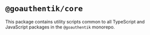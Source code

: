 # `@goauthentik/core`

This package contains utility scripts common to all TypeScript and JavaScript packages in the
`@goauthentik` monorepo.
